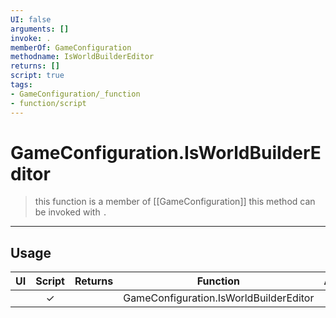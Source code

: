 ```yaml
---
UI: false
arguments: []
invoke: .
memberOf: GameConfiguration
methodname: IsWorldBuilderEditor
returns: []
script: true
tags:
- GameConfiguration/_function
- function/script
---
```

# GameConfiguration.IsWorldBuilderEditor
> this function is a member of [[GameConfiguration]]
> this method can be invoked with `.`
-----
## Usage
|  UI | Script | Returns | Function | Arguments |
|:---:|:------:|-------:|:--------:|:---------|
| |✓||GameConfiguration.IsWorldBuilderEditor||
